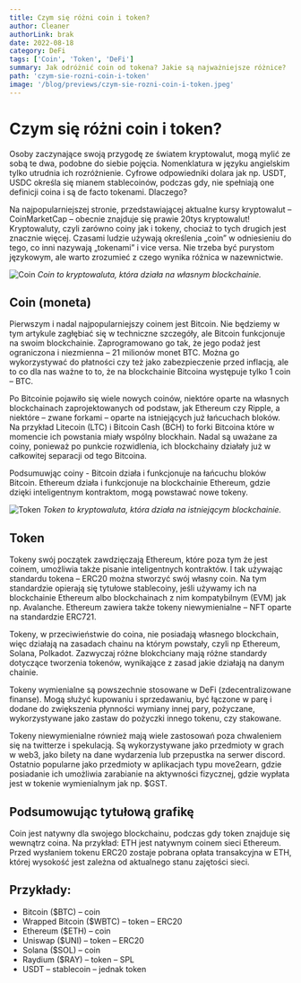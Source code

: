 ```yaml
---
title: Czym się różni coin i token?
author: Cleaner
authorLink: brak
date: 2022-08-18
category: DeFi
tags: ['Coin', 'Token', 'DeFi']
summary: Jak odróżnić coin od tokena? Jakie są najważniejsze różnice?
path: 'czym-sie-rozni-coin-i-token'
image: '/blog/previews/czym-sie-rozni-coin-i-token.jpeg'
---
```


# Czym się różni coin i token?

Osoby zaczynające swoją przygodę ze światem kryptowalut, mogą mylić ze sobą te dwa, podobne do siebie pojęcia. Nomenklatura w języku angielskim tylko utrudnia ich rozróżnienie. Cyfrowe odpowiedniki dolara jak np. USDT, USDC określa się mianem stablecoinów, podczas gdy, nie spełniają one definicji coina i są de facto tokenami. Dlaczego?

Na najpopularniejszej stronie, przedstawiającej aktualne kursy kryptowalut – CoinMarketCap – obecnie znajduje się prawie 20tys kryptowalut! Kryptowaluty, czyli zarówno coiny jak i tokeny, chociaż to tych drugich jest znacznie więcej. Czasami ludzie używają określenia „coin” w odniesieniu do tego, co inni nazywają „tokenami” i vice versa. Nie trzeba być purystom językowym, ale warto zrozumieć z czego wynika różnica w nazewnictwie.

![Coin](blog/assets/czym-sie-rozni-coin-i-token-image-1.png)
*Coin to kryptowaluta, która działa na własnym blockchainie.*

## Coin (moneta)

Pierwszym i nadal najpopularniejszy coinem jest Bitcoin. Nie będziemy w tym artykule zagłębiać się w techniczne szczegóły, ale Bitcoin funkcjonuje na swoim blockchainie. Zaprogramowano go tak, że jego podaż jest ograniczona i niezmienna – 21 milionów monet BTC. Można go wykorzystywać do płatności czy też jako zabezpieczenie przed inflacją, ale to co dla nas ważne to to, że na blockchainie Bitcoina występuje tylko 1 coin – BTC.

Po Bitcoinie pojawiło się wiele nowych coinów, niektóre oparte na własnych blockchainach zaprojektowanych od podstaw, jak Ethereum czy Ripple, a niektóre – zwane forkami – oparte na istniejących już łańcuchach bloków. Na przykład Litecoin (LTC) i Bitcoin Cash (BCH) to forki Bitcoina które w momencie ich powstania miały wspólny blockhain. Nadal są uważane za coiny, ponieważ po punkcie rozwidlenia, ich blockchainy działały już w całkowitej separacji od tego Bitcoina.

Podsumuwjąc coiny - Bitcoin działa i funkcjonuje na łańcuchu bloków Bitcoin.
Ethereum działa i funkcjonuje na blockchainie Ethereum, gdzie dzięki inteligentnym kontraktom, mogą powstawać nowe tokeny.

![Token](blog/assets/czym-sie-rozni-coin-i-token-image-2.png)
*Token to kryptowaluta, która działa na istniejącym blockchainie.*

## Token

Tokeny swój początek zawdzięczają Ethereum, które poza tym że jest coinem, umożliwia także pisanie inteligentnych kontraktów. I tak używając standardu tokena – ERC20 można stworzyć swój własny coin. Na tym standardzie opierają się tytułowe stablecoiny, jeśli używamy ich na blockchainie Ethereum albo blockchainach z nim kompatybilnym (EVM) jak np. Avalanche. Ethereum zawiera także tokeny niewymienialne – NFT oparte na standardzie ERC721.

Tokeny, w przeciwieństwie do coina, nie posiadają własnego blockchain, więc działają na zasadach chainu na którym powstały, czyli np Ethereum, Solana, Polkadot. Zazwyczaj różne blokchciany mają różne standardy dotyczące tworzenia tokenów, wynikające z zasad jakie działają na danym chainie.


Tokeny wymienialne są powszechnie stosowane w DeFi (zdecentralizowane finanse). Mogą służyć kupowaniu i sprzedawaniu, być łączone w parę i dodane do zwiększenia płynności wymiany innej pary, pożyczane, wykorzystywane jako zastaw do pożyczki innego tokenu, czy stakowane.

Tokeny niewymienialne również mają wiele zastosowań poza chwaleniem się na twitterze i spekulacją. Są wykorzystywane jako przedmioty w grach w web3, jako bilety na dane wydarzenia lub przepustka na serwer discord. Ostatnio popularne jako przedmioty w aplikacjach typu move2earn, gdzie posiadanie ich umożliwia zarabianie na aktywności fizycznej, gdzie wypłata jest w tokenie wymienialnym jak np. $GST.

## Podsumowując tytułową grafikę

Coin jest natywny dla swojego blockchainu, podczas gdy token znajduje się wewnątrz coina. Na przykład: ETH jest natywnym coinem sieci Ethereum. Przed wysłaniem tokenu ERC20 zostaje pobrana opłata transakcyjna w ETH, której wysokość jest zależna od aktualnego stanu zajętości sieci.

## Przykłady:
* Bitcoin ($BTC) – coin
* Wrapped Bitcoin ($WBTC) – token – ERC20
* Ethereum ($ETH) – coin
* Uniswap ($UNI) – token – ERC20
* Solana ($SOL) – coin
* Raydium ($RAY) – token – SPL
* USDT – stablecoin – jednak token